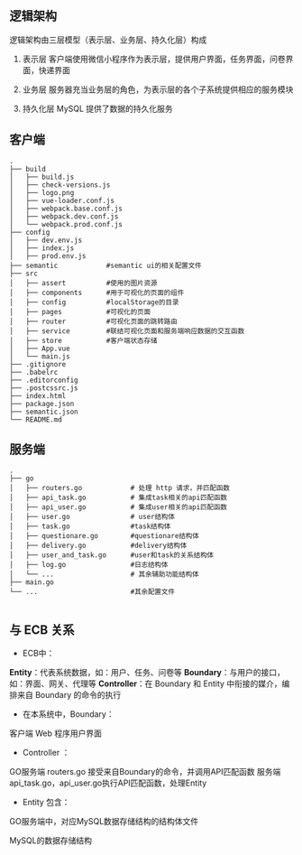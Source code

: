 ## 逻辑架构
逻辑架构由三层模型（表示层、业务层、持久化层）构成

1. 表示层
客户端使用微信小程序作为表示层，提供用户界面，任务界面，问卷界面，快递界面

2. 业务层
服务器充当业务层的角色，为表示层的各个子系统提供相应的服务模块

3. 持久化层
MySQL 提供了数据的持久化服务


## 客户端
```
.
├── build
│   ├── build.js
│   ├── check-versions.js             
│   ├── logo.png  
│   ├── vue-loader.conf.js
│   ├── webpack.base.conf.js
│   ├── webpack.dev.conf.js               
│   └── webpack.prod.conf.js
├── config
│   ├── dev.env.js
│   ├── index.js
│   ├── prod.env.js
├── semantic	        #semantic ui的相关配置文件   
├── src
│   ├── assert          #使用的图片资源
│   ├── components      #用于可视化的页面的组件
│   ├── config		    #localStorage的目录
│   ├── pages           #可视化的页面
│   ├── router          #可视化页面的跳转路由
│   ├── service         #联结可视化页面和服务端响应数据的交互函数
│   ├── store           #客户端状态存储
│   ├── App.vue
│   └── main.js
├── .gitignore
├── .babelrc
├── .editorconfig
├── .postcssrc.js
├── index.html
├── package.json
├── semantic.json
└── README.md
```



## 服务端
```
.
├── go
│   ├── routers.go            # 处理 http 请求，并匹配函数
│   ├── api_task.go           # 集成task相关的api匹配函数
│   ├── api_user.go           # 集成user相关的api匹配函数
│   ├── user.go				  # user结构体 
│   ├── task.go               #task结构体  
│   ├── questionare.go        #questionare结构体
│   ├── delivery.go           #delivery结构体
│   ├── user_and_task.go      #user和task的关系结构体
│   ├── log.go                #日志结构体
│   └── ...                   # 其余辅助功能结构体
├── main.go
└── ...					      #其余配置文件


```

## 与 ECB 关系
- ECB中：

**Entity**：代表系统数据，如：用户、任务、问卷等
**Boundary**：与用户的接口，如：界面、网关、代理等
**Controller**：在 Boundary 和 Entity 中衔接的媒介，编排来自 Boundary 的命令的执行

- 在本系统中，Boundary：

客户端 Web 程序用户界面

- Controller ：

GO服务端 routers.go 接受来自Boundary的命令，并调用API匹配函数
服务端 api_task.go，api_user.go执行API匹配函数，处理Entity 

- Entity 包含：

GO服务端中，对应MySQL数据存储结构的结构体文件

MySQL的数据存储结构
